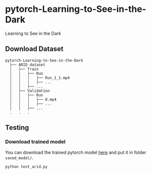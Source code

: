 # pytorch-Learning-to-See-in-the-Dark
Learning to See in the Dark

## Download Dataset

```
pytorch-Learning-to-See-in-the-Dark
  ├── ARID dataset
  │   ├── Train
  │   │   ├── Run
  │   │   │   ├── Run_1_1.mp4
  │   │   │   ├── ...
  │   │   ├── ...
  │   ├── Validation
  │   │   ├── Run
  │   │   │   ├── 0.mp4
  │   │   │   ├── ...
  │   │   ├── ...
  .   .   .
```

## Testing
### Download trained model
You can download the trained pytorch model [here](https://drive.google.com/file/d/1qVYtDEObRAox8SDH4Tbqs2s117v7tFWG/view?usp=sharing) and put it in folder `saved_model/`. <br/>

`python test_arid.py`
